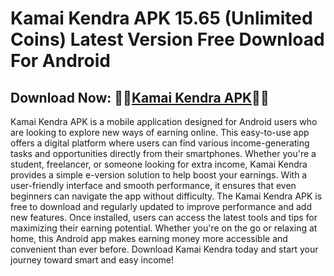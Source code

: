 ﻿#  Kamai Kendra APK 15.65 (Unlimited Coins) Latest Version Free Download For Android
##  Download Now: 👮‍♂️[Kamai Kendra APK](https://tinyurl.com/5n8wy5zc)👷‍♂️
Kamai Kendra APK is a mobile application designed for Android users who are looking to explore new ways of earning online. This easy-to-use app offers a digital platform where users can find various income-generating tasks and opportunities directly from their smartphones. Whether you're a student, freelancer, or someone looking for extra income, Kamai Kendra provides a simple e-version solution to help boost your earnings. With a user-friendly interface and smooth performance, it ensures that even beginners can navigate the app without difficulty. The Kamai Kendra APK is free to download and regularly updated to improve performance and add new features. Once installed, users can access the latest tools and tips for maximizing their earning potential. Whether you're on the go or relaxing at home, this Android app makes earning money more accessible and convenient than ever before. Download Kamai Kendra today and start your journey toward smart and easy income!

